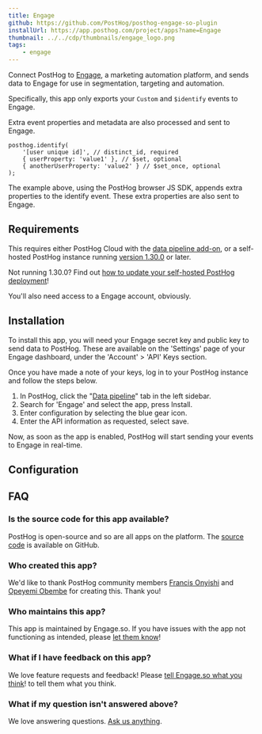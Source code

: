 ```yaml
---
title: Engage 
github: https://github.com/PostHog/posthog-engage-so-plugin
installUrl: https://app.posthog.com/project/apps?name=Engage
thumbnail: ../../cdp/thumbnails/engage_logo.png
tags:
    - engage
---
```


Connect PostHog to [Engage](https://engage.so/), a marketing automation platform, and sends data to Engage for use in segmentation, targeting and automation.

Specifically, this app only exports your `Custom` and `$identify` events to Engage.

Extra event properties and metadata are also processed and sent to Engage.

```
posthog.identify(
    '[user unique id]', // distinct_id, required
    { userProperty: 'value1' }, // $set, optional
    { anotherUserProperty: 'value2' } // $set_once, optional
);
```

The example above, using the PostHog browser JS SDK, appends extra properties to the identify event. These extra properties are also sent to Engage.

## Requirements

This requires either PostHog Cloud with the [data pipeline add-on](https://us.posthog.com/organization/billing), or a self-hosted PostHog instance running [version 1.30.0](https://posthog.com/blog/the-posthog-array-1-30-0) or later.

Not running 1.30.0? Find out [how to update your self-hosted PostHog deployment](https://posthog.com/docs/runbook/upgrading-posthog)!

You'll also need access to a Engage account, obviously.

## Installation

To install this app, you will need your Engage secret key and public key to send data to PostHog. These are available on the 'Settings' page of your Engage dashboard, under the 'Account' > 'API' Keys section.

Once you have made a note of your keys, log in to your PostHog instance and follow the steps below.

1. In PostHog, click the "[Data pipeline](https://us.posthog.com/apps)" tab in the left sidebar.
2. Search for 'Engage' and select the app, press Install.
3. Enter configuration by selecting the blue gear icon.
4. Enter the API information as requested, select save.

Now, as soon as the app is enabled, PostHog will start sending your events to Engage in real-time.

## Configuration

<AppParameters />

## FAQ

### Is the source code for this app available?

PostHog is open-source and so are all apps on the platform. The [source code](https://github.com/PostHog/posthog-engage-so-plugin) is available on GitHub.

### Who created this app?

We'd like to thank PostHog community members [Francis Onyishi](https://github.com/proalgor) and [Opeyemi Obembe](https://github.com/kehers) for creating this. Thank you!

### Who maintains this app?

This app is maintained by Engage.so. If you have issues with the app not functioning as intended, please [let them know](mailto:hello@engage.so)!

### What if I have feedback on this app?

We love feature requests and feedback! Please [tell Engage.so what you think](mailto:hello@engage.so)! to tell them what you think.

### What if my question isn't answered above?

We love answering questions. [Ask us anything](/questions).

